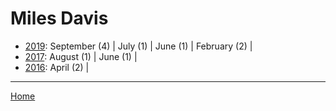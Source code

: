 # Miles Davis

  * [2019](./miles-davis-2019.md): 
      September (4) | 
      July (1) | 
      June (1) | 
      February (2) | 
  * [2017](./miles-davis-2017.md): 
      August (1) | 
      June (1) | 
  * [2016](./miles-davis-2016.md): 
      April (2) | 

----

[Home](../)
